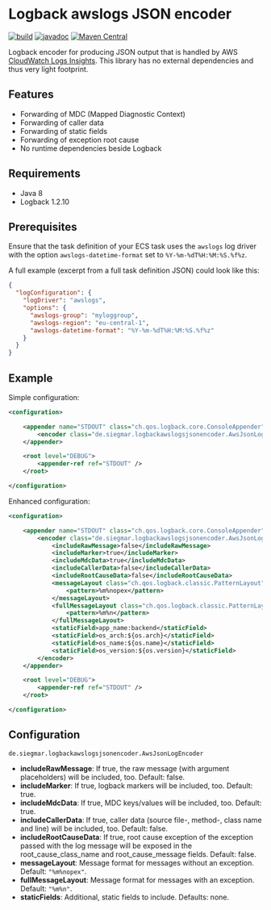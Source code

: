 # Logback awslogs JSON encoder

[![build](https://github.com/osiegmar/logback-awslogs-json-encoder/actions/workflows/build.yml/badge.svg)](https://github.com/osiegmar/logback-awslogs-json-encoder/actions/workflows/build.yml)
[![javadoc](https://javadoc.io/badge2/de.siegmar/logback-awslogs-json-encoder/javadoc.svg)](https://javadoc.io/doc/de.siegmar/logback-awslogs-json-encoder)
[![Maven Central](https://img.shields.io/maven-central/v/de.siegmar/logback-awslogs-json-encoder.svg)](https://search.maven.org/artifact/de.siegmar/logback-awslogs-json-encoder)

Logback encoder for producing JSON output that is handled by
AWS [CloudWatch Logs Insights](https://docs.aws.amazon.com/AmazonCloudWatch/latest/logs/AnalyzingLogData.html). This
library has no external dependencies and thus very light footprint.

## Features

- Forwarding of MDC (Mapped Diagnostic Context)
- Forwarding of caller data
- Forwarding of static fields
- Forwarding of exception root cause
- No runtime dependencies beside Logback

## Requirements

- Java 8
- Logback 1.2.10

## Prerequisites

Ensure that the task definition of your ECS task uses the `awslogs` log driver with 
the option `awslogs-datetime-format` set to `%Y-%m-%dT%H:%M:%S.%f%z`.

A full example (excerpt from a full task definition JSON) could look like this:

```json
{
  "logConfiguration": {
    "logDriver": "awslogs",
    "options": {
      "awslogs-group": "myloggroup",
      "awslogs-region": "eu-central-1",
      "awslogs-datetime-format": "%Y-%m-%dT%H:%M:%S.%f%z"
    }
  }
}
```

## Example

Simple configuration:

```xml
<configuration>

    <appender name="STDOUT" class="ch.qos.logback.core.ConsoleAppender">
        <encoder class="de.siegmar.logbackawslogsjsonencoder.AwsJsonLogEncoder"/>
    </appender>

    <root level="DEBUG">
        <appender-ref ref="STDOUT" />
    </root>

</configuration>
```

Enhanced configuration:

```xml
<configuration>

    <appender name="STDOUT" class="ch.qos.logback.core.ConsoleAppender">
        <encoder class="de.siegmar.logbackawslogsjsonencoder.AwsJsonLogEncoder">
            <includeRawMessage>false</includeRawMessage>
            <includeMarker>true</includeMarker>
            <includeMdcData>true</includeMdcData>
            <includeCallerData>false</includeCallerData>
            <includeRootCauseData>false</includeRootCauseData>
            <messageLayout class="ch.qos.logback.classic.PatternLayout">
                <pattern>%m%nopex</pattern>
            </messageLayout>
            <fullMessageLayout class="ch.qos.logback.classic.PatternLayout">
                <pattern>%m%n</pattern>
            </fullMessageLayout>
            <staticField>app_name:backend</staticField>
            <staticField>os_arch:${os.arch}</staticField>
            <staticField>os_name:${os.name}</staticField>
            <staticField>os_version:${os.version}</staticField>
        </encoder>
    </appender>

    <root level="DEBUG">
        <appender-ref ref="STDOUT" />
    </root>

</configuration>
```

## Configuration

`de.siegmar.logbackawslogsjsonencoder.AwsJsonLogEncoder`

* **includeRawMessage**: If true, the raw message (with argument placeholders) will be included, too.
  Default: false.
* **includeMarker**: If true, logback markers will be included, too. Default: true.
* **includeMdcData**: If true, MDC keys/values will be included, too. Default: true.
* **includeCallerData**: If true, caller data (source file-, method-, class name and line) will be
  included, too. Default: false.
* **includeRootCauseData**: If true, root cause exception of the exception passed with the log
   message will be exposed in the root_cause_class_name and root_cause_message fields.
   Default: false.
* **messageLayout**: Message format for messages without an exception. Default: `"%m%nopex"`.
* **fullMessageLayout**: Message format for messages with an exception. Default: `"%m%n"`.
* **staticFields**: Additional, static fields to include. Defaults: none.
